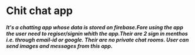 # Chit chat app
##### It's a chatting app whose data is stored on firebase.Fore using the app the user need to regiser/signin whith the app.Their are 2 sign in menthos i.e. through email-id or google. Their are no private chat rooms. User can send images and messages from this app.
